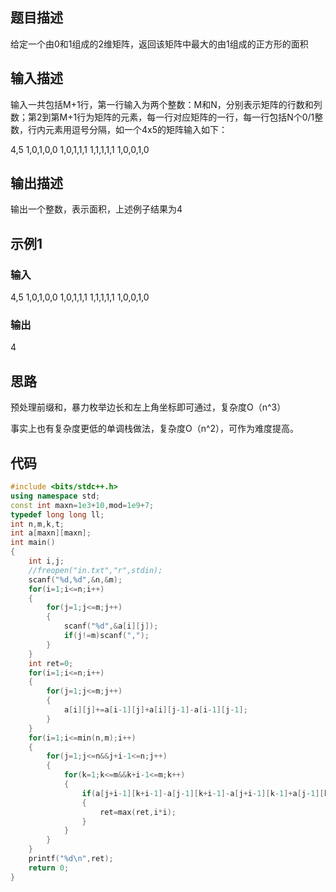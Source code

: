 ## 题目描述

给定一个由0和1组成的2维矩阵，返回该矩阵中最大的由1组成的正方形的面积

## 输入描述

输入一共包括M+1行，第一行输入为两个整数：M和N，分别表示矩阵的行数和列数；第2到第M+1行为矩阵的元素，每一行对应矩阵的一行，每一行包括N个0/1整数，行内元素用逗号分隔，如一个4x5的矩阵输入如下：

4,5
1,0,1,0,0
1,0,1,1,1
1,1,1,1,1
1,0,0,1,0

## 输出描述

输出一个整数，表示面积，上述例子结果为4

## 示例1

### 输入

4,5
1,0,1,0,0
1,0,1,1,1
1,1,1,1,1
1,0,0,1,0

### 输出

4

## 思路

预处理前缀和，暴力枚举边长和左上角坐标即可通过，复杂度O（n^3）

事实上也有复杂度更低的单调栈做法，复杂度O（n^2），可作为难度提高。

## 代码

```c++
#include <bits/stdc++.h>
using namespace std;
const int maxn=1e3+10,mod=1e9+7;
typedef long long ll;
int n,m,k,t;
int a[maxn][maxn];
int main()
{
    int i,j;
    //freopen("in.txt","r",stdin);
    scanf("%d,%d",&n,&m);
    for(i=1;i<=n;i++)
    {
        for(j=1;j<=m;j++)
        {
            scanf("%d",&a[i][j]);
            if(j!=m)scanf(",");
        }
    }
    int ret=0;
    for(i=1;i<=n;i++)
    {
        for(j=1;j<=m;j++)
        {
            a[i][j]+=a[i-1][j]+a[i][j-1]-a[i-1][j-1];
        }
    }
    for(i=1;i<=min(n,m);i++)
    {
        for(j=1;j<=n&&j+i-1<=n;j++)
        {
            for(k=1;k<=m&&k+i-1<=m;k++)
            {
                if(a[j+i-1][k+i-1]-a[j-1][k+i-1]-a[j+i-1][k-1]+a[j-1][k-1]==i*i)
                {
                    ret=max(ret,i*i);
                }
            }
        }
    }
    printf("%d\n",ret);
    return 0;
}
```